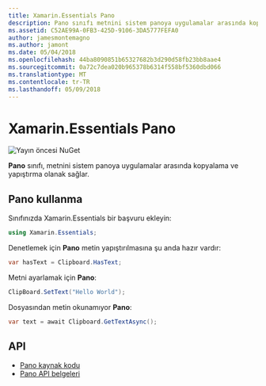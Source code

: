 ```yaml
---
title: Xamarin.Essentials Pano
description: Pano sınıfı metnini sistem panoya uygulamalar arasında kopyalama ve yapıştırma olanak sağlar.
ms.assetid: C52AE99A-0FB3-425D-9106-3DA5777FEFA0
author: jamesmontemagno
ms.author: jamont
ms.date: 05/04/2018
ms.openlocfilehash: 44ba8090851b65327682b3d290d58fb23bb8aae4
ms.sourcegitcommit: 0a72c7dea020b965378b6314f558bf5360dbd066
ms.translationtype: MT
ms.contentlocale: tr-TR
ms.lasthandoff: 05/09/2018
---
```

# <a name="xamarinessentials-clipboard"></a>Xamarin.Essentials Pano

![Yayın öncesi NuGet](~/media/shared/pre-release.png)

**Pano** sınıfı, metnini sistem panoya uygulamalar arasında kopyalama ve yapıştırma olanak sağlar.

## <a name="using-clipboard"></a>Pano kullanma

Sınıfınızda Xamarin.Essentials bir başvuru ekleyin:

```csharp
using Xamarin.Essentials;
```

Denetlemek için **Pano** metin yapıştırılmasına şu anda hazır vardır:

```csharp
var hasText = Clipboard.HasText;
```

Metni ayarlamak için **Pano**:

```csharp
ClipBoard.SetText("Hello World");
```

Dosyasından metin okunamıyor **Pano**:

```csharp
var text = await Clipboard.GetTextAsync();
```

## <a name="api"></a>API

- [Pano kaynak kodu](https://github.com/xamarin/Essentials/tree/master/Essentials/Clipboard)
- [Pano API belgeleri](xref:Xamarin.Essentials.Clipboard)
